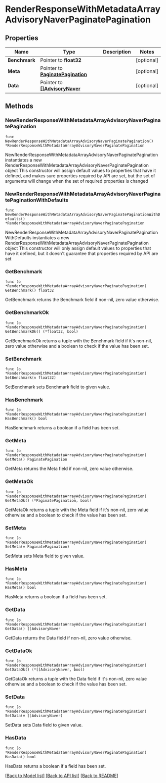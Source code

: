 # RenderResponseWithMetadataArrayAdvisoryNaverPaginatePagination

## Properties

Name | Type | Description | Notes
------------ | ------------- | ------------- | -------------
**Benchmark** | Pointer to **float32** |  | [optional] 
**Meta** | Pointer to [**PaginatePagination**](PaginatePagination.md) |  | [optional] 
**Data** | Pointer to [**[]AdvisoryNaver**](AdvisoryNaver.md) |  | [optional] 

## Methods

### NewRenderResponseWithMetadataArrayAdvisoryNaverPaginatePagination

`func NewRenderResponseWithMetadataArrayAdvisoryNaverPaginatePagination() *RenderResponseWithMetadataArrayAdvisoryNaverPaginatePagination`

NewRenderResponseWithMetadataArrayAdvisoryNaverPaginatePagination instantiates a new RenderResponseWithMetadataArrayAdvisoryNaverPaginatePagination object
This constructor will assign default values to properties that have it defined,
and makes sure properties required by API are set, but the set of arguments
will change when the set of required properties is changed

### NewRenderResponseWithMetadataArrayAdvisoryNaverPaginatePaginationWithDefaults

`func NewRenderResponseWithMetadataArrayAdvisoryNaverPaginatePaginationWithDefaults() *RenderResponseWithMetadataArrayAdvisoryNaverPaginatePagination`

NewRenderResponseWithMetadataArrayAdvisoryNaverPaginatePaginationWithDefaults instantiates a new RenderResponseWithMetadataArrayAdvisoryNaverPaginatePagination object
This constructor will only assign default values to properties that have it defined,
but it doesn't guarantee that properties required by API are set

### GetBenchmark

`func (o *RenderResponseWithMetadataArrayAdvisoryNaverPaginatePagination) GetBenchmark() float32`

GetBenchmark returns the Benchmark field if non-nil, zero value otherwise.

### GetBenchmarkOk

`func (o *RenderResponseWithMetadataArrayAdvisoryNaverPaginatePagination) GetBenchmarkOk() (*float32, bool)`

GetBenchmarkOk returns a tuple with the Benchmark field if it's non-nil, zero value otherwise
and a boolean to check if the value has been set.

### SetBenchmark

`func (o *RenderResponseWithMetadataArrayAdvisoryNaverPaginatePagination) SetBenchmark(v float32)`

SetBenchmark sets Benchmark field to given value.

### HasBenchmark

`func (o *RenderResponseWithMetadataArrayAdvisoryNaverPaginatePagination) HasBenchmark() bool`

HasBenchmark returns a boolean if a field has been set.

### GetMeta

`func (o *RenderResponseWithMetadataArrayAdvisoryNaverPaginatePagination) GetMeta() PaginatePagination`

GetMeta returns the Meta field if non-nil, zero value otherwise.

### GetMetaOk

`func (o *RenderResponseWithMetadataArrayAdvisoryNaverPaginatePagination) GetMetaOk() (*PaginatePagination, bool)`

GetMetaOk returns a tuple with the Meta field if it's non-nil, zero value otherwise
and a boolean to check if the value has been set.

### SetMeta

`func (o *RenderResponseWithMetadataArrayAdvisoryNaverPaginatePagination) SetMeta(v PaginatePagination)`

SetMeta sets Meta field to given value.

### HasMeta

`func (o *RenderResponseWithMetadataArrayAdvisoryNaverPaginatePagination) HasMeta() bool`

HasMeta returns a boolean if a field has been set.

### GetData

`func (o *RenderResponseWithMetadataArrayAdvisoryNaverPaginatePagination) GetData() []AdvisoryNaver`

GetData returns the Data field if non-nil, zero value otherwise.

### GetDataOk

`func (o *RenderResponseWithMetadataArrayAdvisoryNaverPaginatePagination) GetDataOk() (*[]AdvisoryNaver, bool)`

GetDataOk returns a tuple with the Data field if it's non-nil, zero value otherwise
and a boolean to check if the value has been set.

### SetData

`func (o *RenderResponseWithMetadataArrayAdvisoryNaverPaginatePagination) SetData(v []AdvisoryNaver)`

SetData sets Data field to given value.

### HasData

`func (o *RenderResponseWithMetadataArrayAdvisoryNaverPaginatePagination) HasData() bool`

HasData returns a boolean if a field has been set.


[[Back to Model list]](../README.md#documentation-for-models) [[Back to API list]](../README.md#documentation-for-api-endpoints) [[Back to README]](../README.md)


